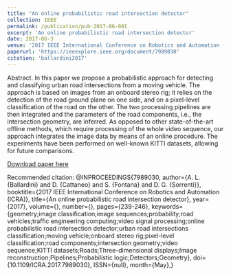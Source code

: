 ```yaml
---
title: "An online probabilistic road intersection detector"
collection: IEEE
permalink: /publication/pub-2017-06-001
excerpt: 'An online probabilistic road intersection detector'
date: 2017-06-3
venue: '2017 IEEE International Conference on Robotics and Automation (ICRA)'
paperurl: 'https://ieeexplore.ieee.org/document/7989030'
citation: 'ballardini2017'
---
```

Abstract. In this paper we propose a probabilistic approach for detecting and classifying urban road intersections from a moving vehicle. The approach is based on images from an onboard stereo rig; it relies on the detection of the road ground plane on one side, and on a pixel-level classification of the road on the other. The two processing pipelines are then integrated and the parameters of the road components, i.e., the intersection geometry, are inferred. As opposed to other state-of-the-art offline methods, which require processing of the whole video sequence, our approach integrates the image data by means of an online procedure. The experiments have been performed on well-known KITTI datasets, allowing for future comparisons.

[Download paper here](https://ieeexplore.ieee.org/document/7989030)

Recommended citation: @INPROCEEDINGS{7989030,
author={A. L. {Ballardini} and D. {Cattaneo} and S. {Fontana} and D. G. {Sorrenti}},
booktitle={2017 IEEE International Conference on Robotics and Automation (ICRA)},
title={An online probabilistic road intersection detector},
year={2017},
volume={},
number={},
pages={239-246},
keywords={geometry;image classification;image sequences;probability;road vehicles;traffic engineering computing;video signal processing;online probabilistic road intersection detector;urban road intersections classification;moving vehicle;onboard stereo rig;pixel-level classification;road components;intersection geometry;video sequence;KITTI datasets;Roads;Three-dimensional displays;Image reconstruction;Pipelines;Probabilistic logic;Detectors;Geometry},
doi={10.1109/ICRA.2017.7989030},
ISSN={null},
month={May},}
